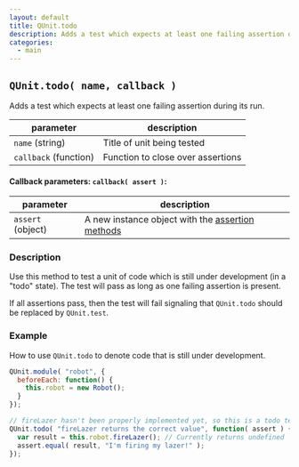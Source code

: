 ```yaml
---
layout: default
title: QUnit.todo
description: Adds a test which expects at least one failing assertion during its run.
categories:
  - main
---
```


## `QUnit.todo( name, callback )`

Adds a test which expects at least one failing assertion during its run.

| parameter | description |
|-----------|-------------|
| `name` (string) | Title of unit being tested |
| `callback` (function) | Function to close over assertions |

#### Callback parameters: `callback( assert )`:

| parameter | description |
|-----------|-------------|
| `assert` (object) | A new instance object with the [assertion methods](/assert) |

### Description

Use this method to test a unit of code which is still under development (in a "todo" state). The test will pass as long as one failing assertion is present.

If all assertions pass, then the test will fail signaling that `QUnit.todo` should be replaced by `QUnit.test`.

### Example

How to use `QUnit.todo` to denote code that is still under development.

```js
QUnit.module( "robot", {
  beforeEach: function() {
    this.robot = new Robot();
  }
});

// fireLazer hasn't been properly implemented yet, so this is a todo test
QUnit.todo( "fireLazer returns the correct value", function( assert ) {
  var result = this.robot.fireLazer(); // Currently returns undefined
  assert.equal( result, "I'm firing my lazer!" );
});
```
